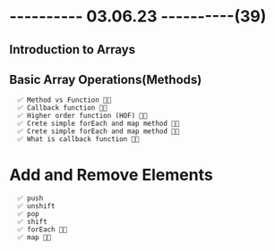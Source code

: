# ---------- 03.06.23 ----------(39)

## Introduction to Arrays

## Basic Array Operations(Methods)

      ✅ Method vs Function 👍🏻
      ✅ Callback function 👍🏻
      ✅ Higher order function (HOF) 👍🏻
      ✅ Crete simple forEach and map method 👍🏻
      ✅ Crete simple forEach and map method 👍🏻
      ✅ What is callback function 👍🏻

# Add and Remove Elements

      ✅ push
      ✅ unshift
      ✅ pop
      ✅ shift
      ✅ forEach 👍🏻
      ✅ map 👍🏻

